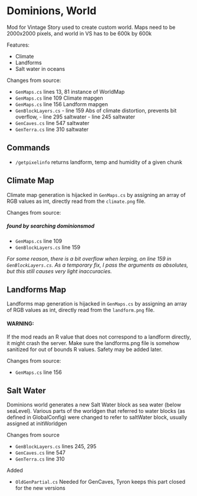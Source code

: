 # Dominions, World

Mod for Vintage Story used to create custom world. Maps need to be 2000x2000 pixels, and world in VS has to be 600k by 600k

Features:

- Climate
- Landforms
- Salt water in oceans

Changes from source:

- `GenMaps.cs` lines 13, 81 instance of WorldMap
- `GenMaps.cs` line 109 Climate mapgen
- `GenMaps.cs` line 156 Landform mapgen
- `GenBlockLayers.cs` - line 159 Abs of climate distortion, prevents bit overflow, - line 295 saltwater - line 245 saltwater
- `GenCaves.cs` line 547 saltwater
- `GenTerra.cs` line 310 saltwater

## Commands

- `/getpixelinfo` returns landform, temp and humidity of a given chunk

## Climate Map

Climate map generation is hijacked in `GenMaps.cs` by assigning an array of RGB values as int, directly read from the `climate.png` file.

Changes from source:

##### found by searching dominionsmod

- `GenMaps.cs` line 109
- `GenBlockLayers.cs` line 159

_For some reason, there is a bit overflow when lerping, on line 159 in `GenBlockLayers.cs`. As a temporary fix, I pass the arguments as absolutes, but this still causes very light inaccuracies._

## Landforms Map

Landforms map generation is hijacked in `GenMaps.cs` by assigning an array of RGB values as int, directly read from the `landform.png` file.

#### WARNING:

If the mod reads an R value that does not correspond to a landform directly, it might crash the server.
Make sure the landforms.png file is somehow sanitized for out of bounds R values.
Safety may be added later.

Changes from source:

- `GenMaps.cs` line 156

## Salt Water

Dominions world generates a new Salt Water block as sea water (below seaLevel).
Various parts of the worldgen that referred to water blocks (as defined in GlobalConfig) were changed to refer to saltWater block,
usually assigned at initWorldgen

Changes from source

- `GenBlockLayers.cs` lines 245, 295
- `GenCaves.cs` line 547
- `GenTerra.cs` line 310

Added

- `OldGenPartial.cs` Needed for GenCaves, Tyron keeps this part closed for the new versions
